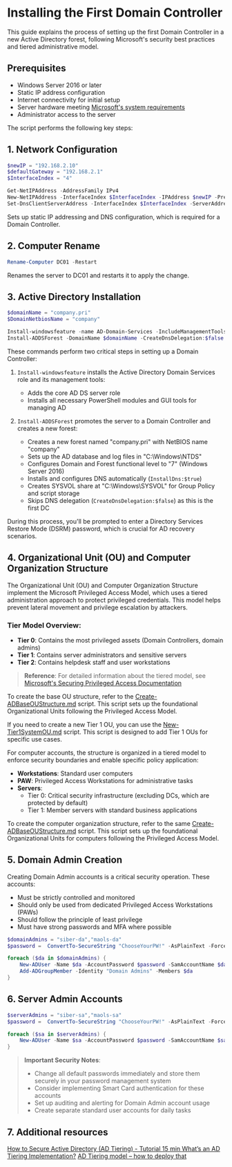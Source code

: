 # Installing the First Domain Controller

This guide explains the process of setting up the first Domain Controller in a new Active Directory forest, following Microsoft's security best practices and tiered administrative model.

## Prerequisites
- Windows Server 2016 or later
- Static IP address configuration
- Internet connectivity for initial setup
- Server hardware meeting [Microsoft's system requirements](https://learn.microsoft.com/en-us/windows-server/get-started/hardware-requirements)
- Administrator access to the server

The script performs the following key steps:

## 1. Network Configuration
```powershell
$newIP = "192.168.2.10"
$defaultGateway = "192.168.2.1"
$InterfaceIndex = "4"

Get-NetIPAddress -AddressFamily IPv4
New-NetIPAddress -InterfaceIndex $InterfaceIndex -IPAddress $newIP -PrefixLength 24 -DefaultGateway $defaultGateway
Set-DnsClientServerAddress -InterfaceIndex $InterfaceIndex -ServerAddresses ($newIP,"8.8.8.8")
```
Sets up static IP addressing and DNS configuration, which is required for a Domain Controller.

## 2. Computer Rename
```powershell
Rename-Computer DC01 -Restart
```
Renames the server to DC01 and restarts it to apply the change.

## 3. Active Directory Installation
```powershell
$domainName = "company.pri"
$DomainNetbiosName = "company"

Install-windowsfeature -name AD-Domain-Services -IncludeManagementTools
Install-ADDSForest -DomainName $domainName -CreateDnsDelegation:$false -DatabasePath "C:\Windows\NTDS" -DomainMode "7" -DomainNetbiosName $DomainNetbiosName -ForestMode "7" -InstallDns:$true -LogPath "C:\Windows\NTDS" -SysvolPath "C:\Windows\SYSVOL"
```

These commands perform two critical steps in setting up a Domain Controller:

1. `Install-windowsfeature` installs the Active Directory Domain Services role and its management tools:
   - Adds the core AD DS server role
   - Installs all necessary PowerShell modules and GUI tools for managing AD

2. `Install-ADDSForest` promotes the server to a Domain Controller and creates a new forest:
   - Creates a new forest named "company.pri" with NetBIOS name "company"
   - Sets up the AD database and log files in "C:\Windows\NTDS"
   - Configures Domain and Forest functional level to "7" (Windows Server 2016)
   - Installs and configures DNS automatically (`InstallDns:$true`)
   - Creates SYSVOL share at "C:\Windows\SYSVOL" for Group Policy and script storage
   - Skips DNS delegation (`CreateDnsDelegation:$false`) as this is the first DC

During this process, you'll be prompted to enter a Directory Services Restore Mode (DSRM) password, which is crucial for AD recovery scenarios.

## 4. Organizational Unit (OU) and Computer Organization Structure

The Organizational Unit (OU) and Computer Organization Structure implement the Microsoft Privileged Access Model, which uses a tiered administration approach to protect privileged credentials. This model helps prevent lateral movement and privilege escalation by attackers.

### Tier Model Overview:
- **Tier 0**: Contains the most privileged assets (Domain Controllers, domain admins)
- **Tier 1**: Contains server administrators and sensitive servers
- **Tier 2**: Contains helpdesk staff and user workstations

> **Reference**: For detailed information about the tiered model, see [Microsoft's Securing Privileged Access Documentation](https://learn.microsoft.com/en-us/security/privileged-access-workstations/privileged-access-deployment)

To create the base OU structure, refer to the [Create-ADBaseOUStructure.md](../scripts/Create-ADBaseOUStructure.md) script. This script sets up the foundational Organizational Units following the Privileged Access Model.

If you need to create a new Tier 1 OU, you can use the [New-Tier1SystemOU.md](../scripts/New-Tier1SystemOU.md) script. This script is designed to add Tier 1 OUs for specific use cases.

For computer accounts, the structure is organized in a tiered model to enforce security boundaries and enable specific policy application:

- **Workstations**: Standard user computers
- **PAW**: Privileged Access Workstations for administrative tasks
- **Servers**: 
  - Tier 0: Critical security infrastructure (excluding DCs, which are protected by default)
  - Tier 1: Member servers with standard business applications

To create the computer organization structure, refer to the same [Create-ADBaseOUStructure.md](../scripts/Create-ADBaseOUStructure.md) script. This script sets up the foundational Organizational Units for computers following the Privileged Access Model.

## 5. Domain Admin Creation

Creating Domain Admin accounts is a critical security operation. These accounts:
- Must be strictly controlled and monitored
- Should only be used from dedicated Privileged Access Workstations (PAWs)
- Should follow the principle of least privilege
- Must have strong passwords and MFA where possible

```powershell
$domainAdmins = "siber-da","maols-da"
$password =  ConvertTo-SecureString "ChooseYourPW!" -AsPlainText -Force

foreach ($da in $domainAdmins) {
    New-ADUser -Name $da -AccountPassword $password -SamAccountName $da -DisplayName $da -Enabled $true -PasswordNeverExpires $true -Path "OU=Tier0,OU=Admin,DC=company,DC=pri" -UserPrincipalName ("$da" + "@" + $env:USERDNSDOMAIN)
    Add-ADGroupMember -Identity "Domain Admins" -Members $da
}
```

## 6. Server Admin Accounts

```powershell
$serverAdmins = "siber-sa","maols-sa"
$password =  ConvertTo-SecureString "ChooseYourPW!" -AsPlainText -Force

foreach ($sa in $serverAdmins) {
    New-ADUser -Name $sa -AccountPassword $password -SamAccountName $sa -DisplayName $sa -Enabled $true -PasswordNeverExpires $true -Path "OU=Tier1,OU=Admin,DC=company,DC=pri" -UserPrincipalName ("$sa" + "@" + $env:USERDNSDOMAIN)
}
```

> **Important Security Notes**: 
> - Change all default passwords immediately and store them securely in your password management system
> - Consider implementing Smart Card authentication for these accounts
> - Set up auditing and alerting for Domain Admin account usage
> - Create separate standard user accounts for daily tasks


## 7. Additional resources

[ How to Secure Active Directory (AD Tiering) - Tutorial 15 min ](https://www.youtube.com/watch?v=OPwR2UFDYR0)
[What’s an AD Tiering Implementation?](https://www.truesec.com/security/active-directory-tiering)
[AD Tiering model – how to deploy that](https://www.azureblog.pl/2020/04/13/deploying-tiering/)